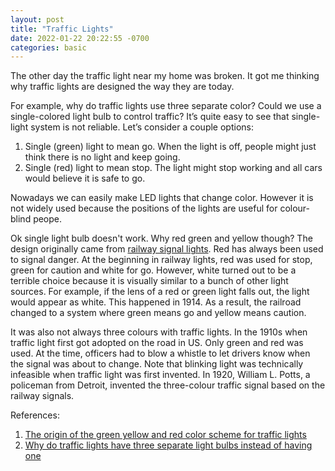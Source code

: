 ```yaml
---
layout: post
title: "Traffic Lights"
date: 2022-01-22 20:22:55 -0700
categories: basic
---
```


The other day the traffic light near my home was broken. It got me thinking why traffic lights are designed the way they are today. 

For example, why do traffic lights use three separate color? Could we use a single-colored light bulb to control traffic? It’s quite easy to see that single-light system is not reliable. Let’s consider a couple options:

1. Single (green) light to mean go. When the light is off, people might just think there is no light and keep going.
2. Single (red) light to mean stop. The light might stop working and all cars would believe it is safe to go.

Nowadays we can easily make LED lights that change color. However it is not widely used because the positions of the lights are useful for colour-blind peope.

Ok single light bulb doesn't work. Why red green and yellow though? The design originally came from [railway signal lights](https://www.todayifoundout.com/index.php/2012/03/the-origin-of-the-green-yellow-and-red-color-scheme-for-traffic-lights/). Red has always been used to signal danger. At the beginning in railway lights, red was used for stop, green for caution and white for go. However, white turned out to be a terrible choice because it is visually similar to a bunch of other light sources. For example, if the lens of a red or green light falls out, the light would appear as white. This happened in 1914. As a result, the railroad changed to a system where green means go and yellow means caution.

It was also not always three colours with traffic lights. In the 1910s when traffic light first got adopted on the road in US. Only green and red was used. At the time, officers had to blow a whistle to let drivers know when the signal was about to change. Note that blinking light was technically infeasible when traffic light was first invented. In 1920, William L. Potts, a policeman from Detroit, invented the three-colour traffic signal based on the railway signals.

References:
1. [The origin of the green yellow and red color scheme for traffic lights](https://www.todayifoundout.com/index.php/2012/03/the-origin-of-the-green-yellow-and-red-color-scheme-for-traffic-lights/)
2. [Why do traffic lights have three separate light bulbs instead of having one](https://ux.stackexchange.com/questions/56491/why-do-traffic-lights-have-three-separate-light-bulbs-instead-of-having-one)